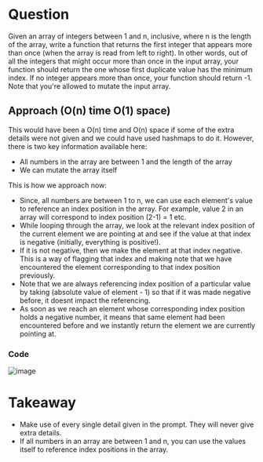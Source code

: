 # Question 

﻿Given an array of integers between 1 and n, inclusive, where n is the length of the array, write a function that returns the first integer that appears more than once (when the array is read from left to right). In other words, out of all the integers that might occur more than once in the input array, your function should return the one whose first duplicate value has the minimum index. If no integer appears more than once, your function should return -1. Note that you're allowed to mutate the input array. 

 ## Approach (O(n) time O(1) space)

 This would have been a O(n) time and O(n) space if some of the extra details were not given and we could have used hashmaps to do it. However, there is two key information available here: 
   - All numbers in the array are between 1 and the length of the array
   - We can mutate the array itself

This is how we approach now:  

- Since, all numbers are between 1 to n, we can use each element's value to reference an index position in the array. For example, value 2 in an array will correspond to index position (2-1) = 1 etc.
- While looping through the array, we look at the relevant index position of the current element we are pointing at and see if the value at that index is negative (initially, everything is positive!).
- If it is not negative, then we make the element at that index negative. This is a way of flagging that index and making note that we have encountered the element corresponding to that index position previously.
- Note that we are always referencing index position of a particular value by taking (absolute value of element - 1) so that if it was made negative before, it doesnt impact the referencing.
- As soon as we reach an element whose corresponding index position holds a negative number, it means that same element had been encountered before and we instantly return the element we are currently pointing at.

### Code 

![image](https://github.com/ChaosAdmStudent/dsa-qs/assets/53689018/888e08d4-a6eb-441b-b959-f52e9fe79c82)

# Takeaway 

- Make use of every single detail given in the prompt. They will never give extra details.
- If all numbers in an array are between 1 and n, you can use the values itself to reference index positions in the array. 
